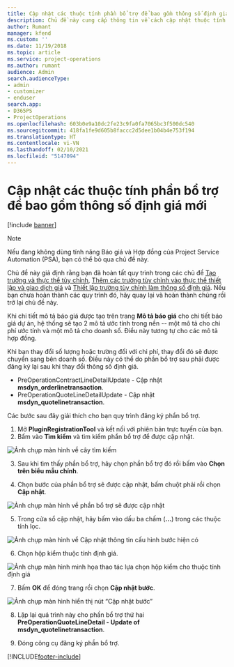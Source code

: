 ```yaml
---
title: Cập nhật các thuộc tính phần bổ trợ để bao gồm thông số định giá mới
description: Chủ đề này cung cấp thông tin về cách cập nhật thuộc tính phần bổ trợ cho các thông số định giá.
author: Rumant
manager: kfend
ms.custom: ''
ms.date: 11/19/2018
ms.topic: article
ms.service: project-operations
ms.author: rumant
audience: Admin
search.audienceType:
- admin
- customizer
- enduser
search.app:
- D365PS
- ProjectOperations
ms.openlocfilehash: 603b0e9a10dc2fe23c9fa0fa7065bc3f500dc540
ms.sourcegitcommit: 418fa1fe9d605b8faccc2d5dee1b04b4e753f194
ms.translationtype: HT
ms.contentlocale: vi-VN
ms.lasthandoff: 02/10/2021
ms.locfileid: "5147094"
---
```

# <a name="update-plug-in-attributes-to-include-new-pricing-dimensions"></a>Cập nhật các thuộc tính phần bổ trợ để bao gồm thông số định giá mới

[!include [banner](../includes/psa-now-project-operations.md)]

> [!NOTE]
> Nếu đang không dùng tính năng Báo giá và Hợp đồng của Project Service Automation (PSA), bạn có thể bỏ qua chủ đề này.

Chủ đề này giả định rằng bạn đã hoàn tất quy trình trong các chủ đề [Tạo trường và thực thể tùy chỉnh](create-custom-fields-entities.md), [Thêm các trường tùy chỉnh vào thực thể thiết lập và giao dịch giá](field-references.md) và [Thiết lập trường tùy chỉnh làm thông số định giá](set-up-pricing-dimensions.md). Nếu bạn chưa hoàn thành các quy trình đó, hãy quay lại và hoàn thành chúng rồi trở lại chủ đề này.

Khi chi tiết mô tả báo giá được tạo trên trang **Mô tả báo giá** cho chi tiết báo giá dự án, hệ thống sẽ tạo 2 mô tả ước tính trong nền -- một mô tả cho chi phí ước tính và một mô tả cho doanh số. Điều này tương tự cho các mô tả hợp đồng.

Khi bạn thay đổi số lượng hoặc trường đối với chi phí, thay đổi đó sẽ được chuyển sang bên doanh số. Điều này có thể do phần bổ trợ sau phải được đăng ký lại sau khi thay đổi thông số định giá.

- PreOperationContractLineDetailUpdate - Cập nhật **msdyn_orderlinetransaction**.
- PreOperationQuoteLineDetailUpdate - Cập nhật **msdyn_quotelinetransaction**.

Các bước sau đây giải thích cho bạn quy trình đăng ký phần bổ trợ.

1. Mở **PluginRegistrationTool** và kết nối với phiên bản trực tuyến của bạn.
2. Bấm vào **Tìm kiếm** và tìm kiếm phần bổ trợ để được cập nhật.

 ![Ảnh chụp màn hình về cây tìm kiếm](media/PRT-1.png)

3. Sau khi tìm thấy phần bổ trợ, hãy chọn phần bổ trợ đó rồi bấm vào **Chọn trên biểu mẫu chính**.

4. Chọn bước của phần bổ trợ sẽ được cập nhật, bấm chuột phải rồi chọn **Cập nhật**.

 ![Ảnh chụp màn hình về phần bổ trợ sẽ được cập nhật](media/PRT-2.png)
 
5. Trong cửa sổ cập nhật, hãy bấm vào dấu ba chấm (**...**) trong các thuộc tính lọc.

 ![Ảnh chụp màn hình về Cập nhật thông tin cấu hình bước hiện có](media/PRT-3.png)
 
6. Chọn hộp kiểm thuộc tính định giá.

 ![Ảnh chụp màn hình minh họa thao tác lựa chọn hộp kiểm cho thuộc tính định giá](media/PRT-4.png)

7. Bấm **OK** để đóng trang rồi chọn **Cập nhật bước**.

 ![Ảnh chụp màn hình hiển thị nút “Cập nhật bước”](media/PRT-5.png)
 
8. Lặp lại quá trình này cho phần bổ trợ thứ hai **PreOperationQuoteLineDetail - Update of msdyn_quotelinetransaction**.

9. Đóng công cụ đăng ký phần bổ trợ.



[!INCLUDE[footer-include](../includes/footer-banner.md)]